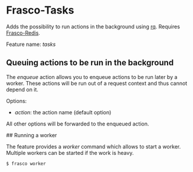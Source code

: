 # Frasco-Tasks

Adds the possibility to run actions in the background using [rq](http://python-rq.org/).
Requires [Frasco-Redis](https://github.com/frascoweb/frasco-redis).

Feature name: *tasks*

## Queuing actions to be run in the background

The *enqueue* action allows you to enqueue actions to be run later by a worker.
These actions will be run out of a request context and thus cannot depend on it.

Options:

  - *action*: the action name (default option)

All other options will be forwarded to the enqueued action.

## Running a worker

The feature provides a *worker* command which allows to start a worker. Multiple
workers can be started if the work is heavy.

    $ frasco worker